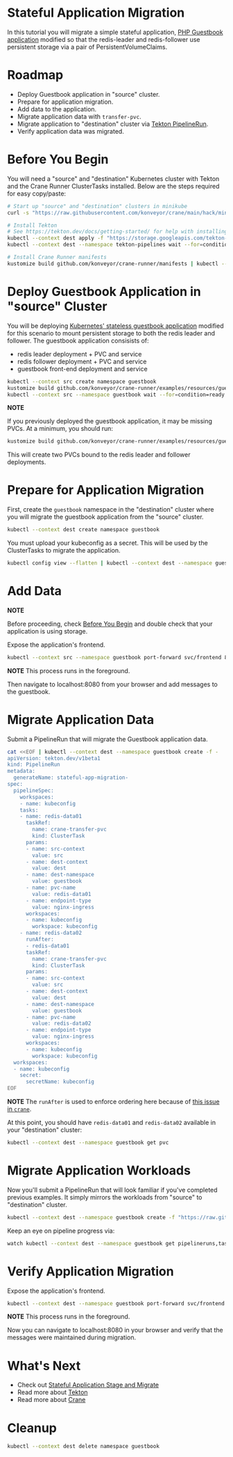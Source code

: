 Stateful Application Migration
==============================

In this tutorial you will migrate a simple stateful application, 
[PHP Guestbook application](https://kubernetes.io/docs/tutorials/stateless-application/guestbook/)
modified so that the redis-leader and redis-follower use persistent storage via
a pair of PersistentVolumeClaims.

# Roadmap

* Deploy Guestbook application in "source" cluster.
* Prepare for application migration.
* Add data to the application.
* Migrate application data with `transfer-pvc`.
* Migrate application to "destination" cluster via
    [Tekton PipelineRun](https://tekton.dev/docs/pipelines/pipelineruns/).
* Verify application data was migrated.

# Before You Begin

You will need a "source" and "destination" Kubernetes cluster with Tekton and
the Crane Runner ClusterTasks installed. Below are the steps required for easy
copy/paste:

```bash
# Start up "source" and "destination" clusters in minikube
curl -s "https://raw.githubusercontent.com/konveyor/crane/main/hack/minikube-clusters-start.sh" | bash

# Install Tekton
# See https://tekton.dev/docs/getting-started/ for help with installing Tekton
kubectl --context dest apply -f "https://storage.googleapis.com/tekton-releases/pipeline/latest/release.yaml"
kubectl --context dest --namespace tekton-pipelines wait --for=condition=ready pod --selector=app.kubernetes.io/component=controller --timeout=180s

# Install Crane Runner manifests
kustomize build github.com/konveyor/crane-runner/manifests | kubectl --context dest apply -f -
```

# Deploy Guestbook Application in "source" Cluster

You will be deploying
[Kubernetes' stateless guestbook application](https://kubernetes.io/docs/tutorials/stateless-application/guestbook/)
modified for this scenario to mount persistent storage to both the redis leader
and follower. The guestbook application consisists of:

* redis leader deployment + PVC and service
* redis follower deployment + PVC and service
* guestbook front-end deployment and service


```bash
kubectl --context src create namespace guestbook
kustomize build github.com/konveyor/crane-runner/examples/resources/guestbook-persistent | kubectl --context src --namespace guestbook apply -f -
kubectl --context src --namespace guestbook wait --for=condition=ready pod --selector=app=guestbook --timeout=180s
```

**NOTE**

If you previously deployed the guestbook application, it may be missing
PVCs. At a minimum, you should run:

```bash
kustomize build github.com/konveyor/crane-runner/examples/resources/guestbook-persistent | kubectl --context src --namespace guestbook apply -f -
```

This will create two PVCs bound to the redis leader and follower deployments.

# Prepare for Application Migration

First, create the `guestbook` namespace in the "destination" cluster
where you will migrate the guestbook application from the "source" cluster.

```bash
kubectl --context dest create namespace guestbook
```

You must upload your kubeconfig as a secret. This will be used by the
ClusterTasks to migrate the application.

```bash
kubectl config view --flatten | kubectl --context dest --namespace guestbook create secret generic kubeconfig --from-file=config=/dev/stdin
```

# Add Data

**NOTE**

Before proceeding, check [Before You Begin](#before-you-begin) and double check
that your application is using storage.

Expose the application's frontend.

```bash
kubectl --context src --namespace guestbook port-forward svc/frontend 8080:80
```

**NOTE** This process runs in the foreground.

Then navigate to localhost:8080 from your browser and add messages to the
guestbook.


# Migrate Application Data

Submit a PipelineRun that will migrate the Guestbook application data.

```bash
cat <<EOF | kubectl --context dest --namespace guestbook create -f -
apiVersion: tekton.dev/v1beta1
kind: PipelineRun
metadata:
  generateName: stateful-app-migration-
spec:
  pipelineSpec:
    workspaces:
    - name: kubeconfig
    tasks:
    - name: redis-data01
      taskRef:
        name: crane-transfer-pvc
        kind: ClusterTask
      params:
      - name: src-context
        value: src
      - name: dest-context
        value: dest
      - name: dest-namespace
        value: guestbook
      - name: pvc-name
        value: redis-data01
      - name: endpoint-type
        value: nginx-ingress
      workspaces:
      - name: kubeconfig
        workspace: kubeconfig
    - name: redis-data02
      runAfter:
      - redis-data01
      taskRef:
        name: crane-transfer-pvc
        kind: ClusterTask
      params:
      - name: src-context
        value: src
      - name: dest-context
        value: dest
      - name: dest-namespace
        value: guestbook
      - name: pvc-name
        value: redis-data02
      - name: endpoint-type
        value: nginx-ingress
      workspaces:
      - name: kubeconfig
        workspace: kubeconfig
  workspaces:
  - name: kubeconfig
    secret:
      secretName: kubeconfig
EOF
```

**NOTE**
The `runAfter` is used to enforce ordering here because of
[this issue in `crane`](https://github.com/konveyor/crane/issues/66).

At this point, you should have `redis-data01` and `redis-data02` available in
your "destination" cluster:

```bash
kubectl --context dest --namespace guestbook get pvc
```

# Migrate Application Workloads

Now you'll submit a PipelineRun that will look familiar if you've completed
previous examples. It simply mirrors the workloads from "source" to
"destination" cluster.

```bash
kubectl --context dest --namespace guestbook create -f "https://raw.githubusercontent.com/konveyor/crane-runner/main/examples/stateful-app-migration/pipelinerun.yaml"
```

Keep an eye on pipeline progress via:

```bash
watch kubectl --context dest --namespace guestbook get pipelineruns,taskruns,pods
```

# Verify Application Migration

Expose the application's frontend.

```bash
kubectl --context dest --namespace guestbook port-forward svc/frontend 8080:80
```

**NOTE** This process runs in the foreground.

Now you can navigate to localhost:8080 in your browser and verify that the
messages were maintained during migration.

# What's Next

* Check out [Stateful Application Stage and Migrate](/examples/stateful-app-stage-and-migrate/README.md)
* Read more about [Tekton](https://tekton.dev/docs/getting-started/)
* Read more about [Crane](https://github.com/konveyor/crane)

# Cleanup

```bash
kubectl --context dest delete namespace guestbook
```
